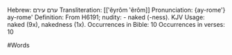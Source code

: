 Hebrew: ערם עירם
Transliteration: [[‛êyrôm ‛êrôm]]
Pronunciation: {ay-rome'} ay-rome'
Definition: From H6191; nudity: - naked (-ness).
KJV Usage: naked (9x), nakedness (1x).
Occurrences in Bible: 10
Occurrences in verses: 10

#Words 